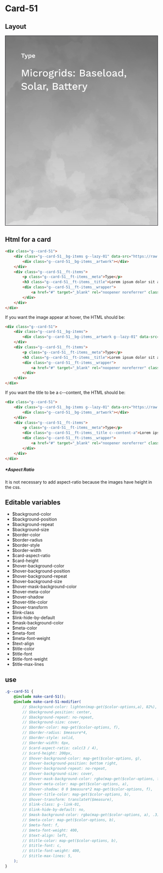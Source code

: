 # Card-51

## Layout

![alt text][card-51]

[card-51]: /src/img/global-components/card/card-51.jpg

## Html for a card

```html
<div class="g--card-51">
    <div class="g--card-51__bg-items g--lazy-01" data-src="https://raw.githubusercontent.com/team-thunderfoot/ui/main/src/img/global-components/bg-placeholder.jpg">
        <div class="g--card-51__bg-items__artwork"></div>
    </div>
    <div class="g--card-51__ft-items">
        <p class="g--card-51__ft-items__meta">Type</p>
        <h3 class="g--card-51__ft-items__title">Lorem ipsum dolor sit amet</h3>
        <div class="g--card-51__ft-items__wrapper">
            <a href="#" target="_blank" rel="noopener noreferrer" class="g--card-51__ft-items__wrapper__link">This is a link</a>
        </div>
    </div>
</div>
```

If you want the image appear at hover, the HTML should be:
```html
<div class="g--card-51">
    <div class="g--card-51__bg-items">
        <div class="g--card-51__bg-items__artwork g--lazy-01" data-src="https://raw.githubusercontent.com/team-thunderfoot/ui/main/src/img/global-components/bg-placeholder.jpg"></div>
    </div>
    <div class="g--card-51__ft-items">
        <p class="g--card-51__ft-items__meta">Type</p>
        <h3 class="g--card-51__ft-items__title">Lorem ipsum dolor sit amet</h3>
        <div class="g--card-51__ft-items__wrapper">
            <a href="#" target="_blank" rel="noopener noreferrer" class="g--card-51__ft-items__wrapper__link">This is a link</a>
        </div>
    </div>
</div>
```

If you want the title to be a c--content, the HTML should be:
```html
<div class="g--card-51">
    <div class="g--card-51__bg-items g--lazy-01" data-src="https://raw.githubusercontent.com/team-thunderfoot/ui/main/src/img/global-components/bg-placeholder.jpg">
        <div class="g--card-51__bg-items__artwork"></div>
    </div>
    <div class="g--card-51__ft-items">
        <p class="g--card-51__ft-items__meta">Type</p>
        <div class="g--card-51__ft-items__title c--content-a">Lorem ipsum dolor sit amet</div>
        <div class="g--card-51__ft-items__wrapper">
            <a href="#" target="_blank" rel="noopener noreferrer" class="g--card-51__ft-items__wrapper__link">This is a link</a>
        </div>
    </div>
</div>
```

##### \*Aspect Ratio

It is not necessary to add aspect-ratio because the images have height in the css.

## Editable variables

- $background-color
- $background-position
- $background-repeat
- $background-size
- $border-color
- $border-radius
- $border-style
- $border-width
- $card-aspect-ratio
- $card-height
- $hover-background-color
- $hover-background-position
- $hover-background-repeat
- $hover-background-size
- $hover-mask-background-color
- $hover-meta-color
- $hover-shadow
- $hover-title-color
- $hover-transform
- $link-class
- $link-hide-by-default
- $mask-background-color
- $meta-color
- $meta-font
- $meta-font-weight
- $text-align
- $title-color
- $title-font
- $title-font-weight
- $title-max-lines

## use

```scss
.g--card-51 {
    @include make-card-51();
    @include make-card-51-modifier(
        // $background-color: lighten(map-get($color-options,a), 82%),
        // $background-position: center,
        // $background-repeat: no-repeat,
        // $background-size: cover,
        // $border-color: map-get($color-options, f),
        // $border-radius: $measure*4,
        // $border-style: solid,
        // $border-width: 6px,
        // $card-aspect-ratio: calc(3 / 4),
        // $card-height: 200px,
        // $hover-background-color: map-get($color-options, g),
        // $hover-background-position: bottom right,
        // $hover-background-repeat: no-repeat,
        // $hover-background-size: cover,
        // $hover-mask-background-color: rgba(map-get($color-options, f), .3),
        // $hover-meta-color: map-get($color-options, a),
        // $hover-shadow: 0 0 $measure*2 map-get($color-options, f),
        // $hover-title-color: map-get($color-options, b),
        // $hover-transform: translateY($measure),
        // $link-class: g--link-01,
        // $link-hide-by-default: no,
        // $mask-background-color: rgba(map-get($color-options, a), .3),
        // $meta-color: map-get($color-options, b),
        // $meta-font: f,
        // $meta-font-weight: 400,
        // $text-align: left,
        // $title-color: map-get($color-options, b),
        // $title-font: c,
        // $title-font-weight: 400,
        // $title-max-lines: 5,
    );
}
```
